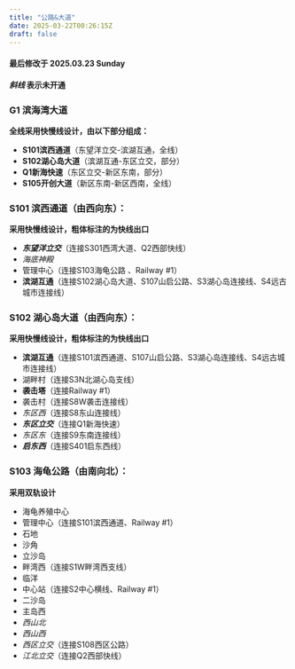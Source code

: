 ```yaml
---
title: "公路&大道"
date: 2025-03-22T00:26:15Z
draft: false
---
```

#### 最后修改于 2025.03.23 Sunday
***斜线* 表示未开通**
### G1 滨海湾大道
**全线采用快慢线设计，由以下部分组成：**
* **S101滨西通道**（东望洋立交-滨湖互通，全线）
* **S102湖心岛大道**（滨湖互通-东区立交，部分）
* **Q1新海快速**（东区立交-新区东南，部分）
* **S105开创大道**（新区东南-新区西南，全线）
### S101 滨西通道（由西向东）： 
**采用快慢线设计，粗体标注的为快线出口**
* ***东望洋立交***（连接S301西湾大道、Q2西部快线）
* *海底神殿* 
* 管理中心（连接S103海龟公路 、Railway #1） 
* **滨湖互通**（连接S102湖心岛大道、S107山启公路、S3湖心岛连接线、S4远古城市连接线）
### S102 湖心岛大道（由西向东）：
**采用快慢线设计，粗体标注的为快线出口**
* **滨湖互通**（连接S101滨西通道、S107山启公路、S3湖心岛连接线、S4远古城市连接线）
* 湖畔村（连接S3N北湖心岛支线）
* **袭击塔**（连接Railway #1）
* 袭击村（连接S8W袭击连接线）
* *东区西*（连接S8东山连接线）
* ***东区立交***（连接Q1新海快速）
* *东区东*（连接S9东南连接线）
* ***启东西***（连接S401启东西线）
### S103 海龟公路（由南向北）：
**采用双轨设计**
* 海龟养殖中心
* 管理中心（连接S101滨西通道、Railway #1）
* 石地
* 沙角
* 立沙岛
* 畔湾西（连接S1W畔湾西支线）
* 临洋
* 中心站（连接S2中心横线、Railway #1）
* 二沙岛
* 主岛西
* *西山北*
* *西山西*
* *西区立交*（连接S108西区公路）
* *江北立交*（连接Q2西部快线）